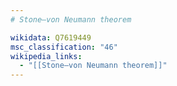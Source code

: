 ```yaml
---
# Stone–von Neumann theorem

wikidata: Q7619449
msc_classification: "46"
wikipedia_links:
  - "[[Stone–von Neumann theorem]]"
---
```

